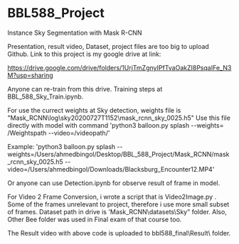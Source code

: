 # BBL588_Project
Instance Sky Segmentation with Mask R-CNN


Presentation, result video, Dataset, project files are too big to upload Github. Link to this project is my google drive at link:

https://drive.google.com/drive/folders/1UrjTmZgnyIPfTvaOakZI8PsqaIFe_N3M?usp=sharing


Anyone can re-train from this drive. Training steps at BBL_588_Sky_Train.ipynb.


For use the currect weights at Sky detection, weights file is "Mask_RCNN\log\sky20200727T1152\mask_rcnn_sky_0025.h5"  Use this file directly with model with command
'python3 balloon.py splash --weights= /Weightspath --video=/videopath/'  

Example:
'python3 balloon.py splash --weights=/Users/ahmedbingol/Desktop/BBL_588_Project/Mask_RCNN/mask_rcnn_sky_0025.h5 --video=/Users/ahmedbingol/Downloads/Blacksburg_Encounter12.MP4'




Or anyone can use Detection.ipynb for observe result of frame in model. 

For Video 2 Frame Conversion, i wrote a script that is Video2Image.py . Some of the frames unrelevant to project, therefore i use more small subset of frames. Dataset path in drive is 'Mask_RCNN\datasets\Sky" folder. Also, Other Bee folder was used in Final exam of that course too. 


The Result video with above code is uploaded to bbl588_final\Result\ folder. 
